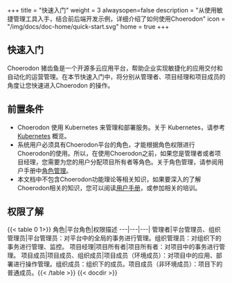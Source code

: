 ﻿+++
title = "快速入门"
weight = 3
alwaysopen=false
description = "从使用敏捷管理工具入手，结合前后端开发示例，详细介绍了如何使用Choerodon"
icon = "/img/docs/doc-home/quick-start.svg"
home = true
+++

## 快速入门
Choerodon 猪齿鱼是一个开源多云应用平台，帮助企业实现敏捷化的应用交付和自动化的运营管理。在本节快速入门中，将分别从管理者、项目经理和项目成员的角度让您快速进入Choerodon 的操作。

## 前置条件
- Choerodon 使用 Kubernetes 来管理和部署服务。关于 Kubernetes，请参考 [Kubernetes](https://kubernetes.io/docs/concepts/overview/what-is-kubernetes/) 概览。
- 系统用户必须具有Choerodon平台的角色，才能根据角色权限进行Choerodon的使用。所以，在使用Choerodon之前，如果您是管理者或者项目经理，您需要为您的用户分配项目所有者等角色。关于角色管理，请参阅用户手册中[角色管理](../user-guide/system-configuration/platform/role/)。
- 本文档中不包含Choerodon功能理论等相关知识，如果要深入的了解Choerodon相关的知识，您可以阅读[用户手册](../user-guide/)，或参加相关的培训。

## 权限了解
{{< table  0 1>}}
角色|平台角色|权限描述
---|---|---|
管理者|平台管理员、组织管理员|平台管理员：对平台中的全局的事务进行管理。组织管理员：对组织下的事务进行管理、监控。
项目经理|项目所有者|项目所有者：对项目中的事务进行管理。
项目成员|项目成员、组织成员|项目成员（环境成员）：对项目中的应用、部署进行操作管理。组织成员：组织下的成员。项目成员（非环境成员）：项目下的普通成员。{{< /table >}}
{{< docdir >}}
